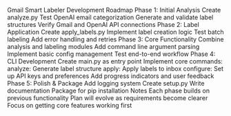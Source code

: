 Gmail Smart Labeler Development Roadmap
Phase 1: Initial Analysis
Create analyze.py
Test OpenAI email categorization
Generate and validate label structures
Verify Gmail and OpenAI API connections
Phase 2: Label Application
Create apply_labels.py
Implement label creation logic
Test batch labeling
Add error handling and retries
Phase 3: Core Functionality
Combine analysis and labeling modules
Add command line argument parsing
Implement basic config management
Test end-to-end workflow
Phase 4: CLI Development
Create main.py as entry point
Implement core commands:
analyze: Generate label structure
apply: Apply labels to inbox
configure: Set up API keys and preferences
Add progress indicators and user feedback
Phase 5: Polish & Package
Add logging system
Create setup.py
Write documentation
Package for pip installation
Notes
Each phase builds on previous functionality
Plan will evolve as requirements become clearer
Focus on getting core features working first